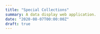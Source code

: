 ```yaml
---
title: "Special Collections"
summary: A data display web application.
date: "2020-08-07T00:00:00Z"
draft: true
---
```


